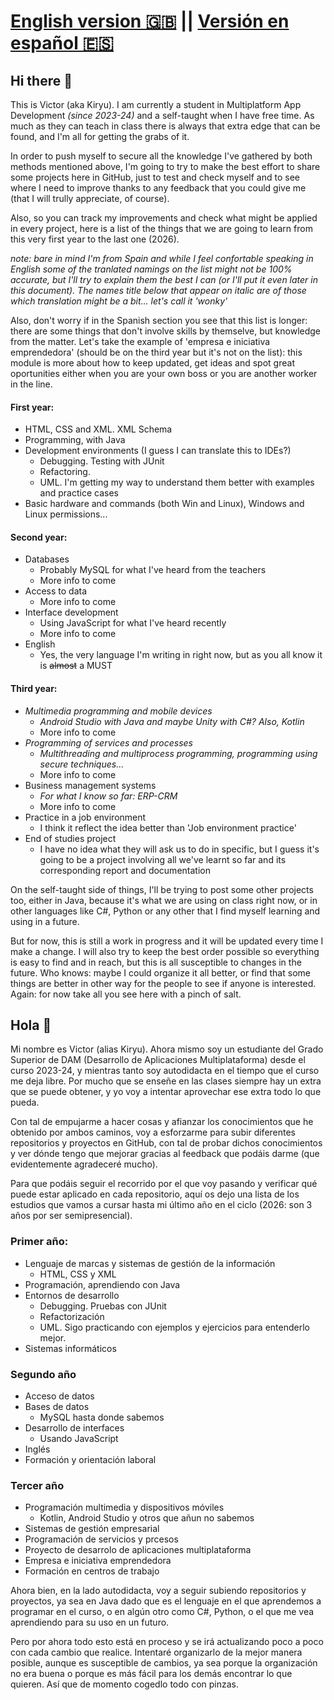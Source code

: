 # [English version 🇬🇧](https://github.com/kiryu-victor#hi-there-) || [Versión en español 🇪🇸](https://github.com/kiryu-victor#hola-)

## Hi there 👋
This is Victor (aka Kiryu).
I am currently a student in Multiplatform App Development *(since 2023-24)* and a self-taught when I have free time. As much as they can teach in class there is always that extra edge that can be found, and I'm all for getting the grabs of it.

In order to push myself to secure all the knowledge I've gathered by both methods mentioned above, I'm going to try to make the best effort to share some projects here in GitHub, just to test and check myself and to see where I need to improve thanks to any feedback that you could give me (that I will trully appreciate, of course).

Also, so you can track my improvements and check what might be applied in every project, here is a list of the things that we are going to learn from this very first year to the last one (2026).

*note: bare in mind I'm from Spain and while I feel confortable speaking in English some of the tranlated namings on the list might not be 100% accurate, but I'll try to explain them the best I can (or I'll put it even later in this document). The names title below that appear on italic are of those which translation might be a bit... let's call it 'wonky'*

Also, don't worry if in the Spanish section you see that this list is longer: there are some things that don't involve skills by themselve, but knowledge from the matter. Let's take the example of 'empresa e iniciativa emprendedora' (should be on the third year but it's not on the list): this module is more about how to keep updated, get ideas and spot great oportunities either when you are your own boss or you are another worker in the line.

#### First year:
- HTML, CSS and XML. XML Schema
- Programming, with Java
- Development environments (I guess I can translate this to IDEs?)
  - Debugging. Testing with JUnit
  - Refactoring.
  - UML. I'm getting my way to understand them better with examples and practice cases
- Basic hardware and commands (both Win and Linux), Windows and Linux permissions...

#### Second year:
- Databases
  - Probably MySQL for what I've heard from the teachers
  - More info to come
- Access to data
  - More info to come
- Interface development
  - Using JavaScript for what I've heard recently
  - More info to come
- English
  - Yes, the very language I'm writing in right now, but as you all know it is ~~almost~~ a MUST

#### Third year:
- *Multimedia programming and mobile devices*
  - *Android Studio with Java and maybe Unity with C#? Also, Kotlin*
  - More info to come
- *Programming of services and processes*
  - *Multithreading and multiprocess programming, programming using secure techniques...*
  - More info to come
- Business management systems
  - *For what I know so far: ERP-CRM*
  - More info to come
- Practice in a job environment
  - I think it reflect the idea better than 'Job environment practice'
- End of studies project
  - I have no idea what they will ask us to do in specific, but I guess it's going to be a project involving all we've learnt so far and its corresponding report and documentation
 
On the self-taught side of things, I'll be trying to post some other projects too, either in Java, because it's what we are using on class right now, or in other languages like C#, Python or any other that I find myself learning and using in a future.

But for now, this is still a work in progress and it will be updated every time I make a change. I will also try to keep the best order possible so everything is easy to find and in reach, but this is all susceptible to changes in the future. Who knows: maybe I could organize it all better, or find that some things are better in other way for the people to see if anyone is interested. Again: for now take all you see here with a pinch of salt.


## Hola 👋
Mi nombre es Victor (alias Kiryu). Ahora mismo soy un estudiante del Grado Superior de DAM (Desarrollo de Aplicaciones Multiplataforma) desde el curso 2023-24, y mientras tanto soy autodidacta en el tiempo que el curso me deja libre. Por mucho que se enseñe en las clases siempre hay un extra que se puede obtener, y yo voy a intentar aprovechar ese extra todo lo que pueda.

Con tal de empujarme a hacer cosas y afianzar los conocimientos que he obtenido por ambos caminos, voy a esforzarme para subir diferentes repositorios y proyectos en GitHub, con tal de probar dichos conocimientos y ver dónde tengo que mejorar gracias al feedback que podáis darme (que evidentemente agradeceré mucho).

Para que podáis seguir el recorrido por el que voy pasando y verificar qué puede estar aplicado en cada repositorio, aquí os dejo una lista de los estudios que vamos a cursar hasta mi último año en el ciclo (2026: son 3 años por ser semipresencial).

### Primer año:
- Lenguaje de marcas y sistemas de gestión de la información
  - HTML, CSS y XML
- Programación, aprendiendo con Java
- Entornos de desarrollo
  - Debugging. Pruebas con JUnit
  - Refactorización
  - UML. Sigo practicando con ejemplos y ejercicios para entenderlo mejor.
- Sistemas informáticos

### Segundo año
- Acceso de datos
- Bases de datos
  - MySQL hasta donde sabemos
- Desarrollo de interfaces
  - Usando JavaScript
- Inglés
- Formación y orientación laboral

### Tercer año
- Programación multimedia y dispositivos móviles
  - Kotlin, Android Studio y otros que añun no sabemos
- Sistemas de gestión empresarial
- Programación de servicios y prcesos
- Proyecto de desarrolo de aplicaciones multiplataforma
- Empresa e iniciativa emprendedora
- Formación en centros de trabajo

Ahora bien, en la lado autodidacta, voy a seguir subiendo repositorios y proyectos, ya sea en Java dado que es el lenguaje en el que aprendemos a programar en el curso, o en algún otro como C#, Python, o el que me vea aprendiendo para su uso en un futuro.

Pero por ahora todo esto está en proceso y se irá actualizando poco a poco con cada cambio que realice. Intentaré organizarlo de la mejor manera posible, aunque es susceptible de cambios, ya sea porque la organización no era buena o porque es más fácil para los demás encontrar lo que quieren. Así que de momento cogedlo todo con pinzas.
